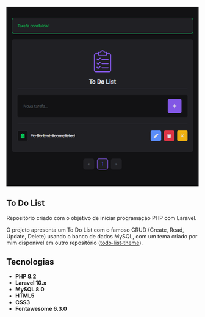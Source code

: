 <p align="center"><img src="https://raw.githubusercontent.com/eubrunocoelho/todo-list-laravel/main/README/todolist.png"></p>

## To Do List

Repositório criado com o objetivo de iniciar programação PHP com Laravel.

O projeto apresenta um To Do List com o famoso CRUD (Create, Read, Update, Delete) usando o banco de dados MySQL, com um tema criado por mim disponível em outro repositório ([todo-list-theme](https://github.com/eubrunocoelho/todo-list-theme)).

## Tecnologias

- **PHP 8.2**
- **Laravel 10.x**
- **MySQL 8.0**
- **HTML5**
- **CSS3**
- **Fontawesome 6.3.0**
